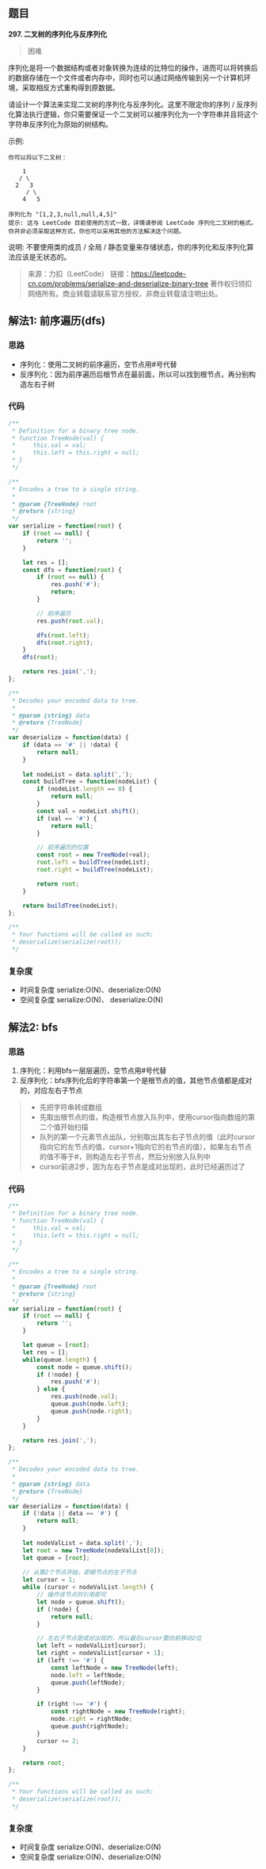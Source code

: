 ## 题目
**297. 二叉树的序列化与反序列化**
>困难

序列化是将一个数据结构或者对象转换为连续的比特位的操作，进而可以将转换后的数据存储在一个文件或者内存中，同时也可以通过网络传输到另一个计算机环境，采取相反方式重构得到原数据。

请设计一个算法来实现二叉树的序列化与反序列化。这里不限定你的序列 / 反序列化算法执行逻辑，你只需要保证一个二叉树可以被序列化为一个字符串并且将这个字符串反序列化为原始的树结构。

示例: 
```
你可以将以下二叉树：

    1
   / \
  2   3
     / \
    4   5

序列化为 "[1,2,3,null,null,4,5]"
提示: 这与 LeetCode 目前使用的方式一致，详情请参阅 LeetCode 序列化二叉树的格式。你并非必须采取这种方式，你也可以采用其他的方法解决这个问题。
```
说明: 不要使用类的成员 / 全局 / 静态变量来存储状态，你的序列化和反序列化算法应该是无状态的。

>来源：力扣（LeetCode）
链接：https://leetcode-cn.com/problems/serialize-and-deserialize-binary-tree
著作权归领扣网络所有。商业转载请联系官方授权，非商业转载请注明出处。




## 解法1: 前序遍历(dfs)
### 思路
* 序列化：使用二叉树的前序遍历，空节点用#号代替
* 反序列化：因为前序遍历后根节点在最前面，所以可以找到根节点，再分别构造左右子树
### 代码
```javascript
/**
 * Definition for a binary tree node.
 * function TreeNode(val) {
 *     this.val = val;
 *     this.left = this.right = null;
 * }
 */

/**
 * Encodes a tree to a single string.
 *
 * @param {TreeNode} root
 * @return {string}
 */
var serialize = function(root) {
    if (root == null) {
        return '';
    }

    let res = [];
    const dfs = function(root) {
        if (root == null) {
            res.push('#');
            return;
        }

        // 前序遍历
        res.push(root.val);

        dfs(root.left);
        dfs(root.right);
    }
    dfs(root);

    return res.join(',');
};

/**
 * Decodes your encoded data to tree.
 *
 * @param {string} data
 * @return {TreeNode}
 */
var deserialize = function(data) {
    if (data == '#' || !data) {
        return null;
    }
    
    let nodeList = data.split(',');
    const buildTree = function(nodeList) {
        if (nodeList.length == 0) {
            return null;
        }
        const val = nodeList.shift();
        if (val == '#') {
            return null;
        }

        // 前序遍历的位置
        const root = new TreeNode(+val);
        root.left = buildTree(nodeList);
        root.right = buildTree(nodeList);

        return root;
    }

    return buildTree(nodeList);
};

/**
 * Your functions will be called as such:
 * deserialize(serialize(root));
 */

```

### 复杂度
* 时间复杂度 serialize:O(N)、deserialize:O(N)
* 空间复杂度 serialize:O(N)、 deserialize:O(N)

## 解法2: bfs
### 思路
1. 序列化：利用bfs一层层遍历，空节点用#号代替
2. 反序列化：bfs序列化后的字符串第一个是根节点的值，其他节点值都是成对的，对应左右子节点
>* 先把字符串转成数组
>* 先取出根节点的值，构造根节点放入队列中，使用cursor指向数组的第二个值开始扫描
>* 队列的第一个元素节点出队，分别取出其左右子节点的值（此时cursor指向它的左节点的值，cursor+1指向它的右节点的值），如果左右节点的值不等于#，则构造左右子节点，然后分别放入队列中
>* cursor前进2步，因为左右子节点是成对出现的，此时已经遍历过了

### 代码
```javascript
/**
 * Definition for a binary tree node.
 * function TreeNode(val) {
 *     this.val = val;
 *     this.left = this.right = null;
 * }
 */

/**
 * Encodes a tree to a single string.
 *
 * @param {TreeNode} root
 * @return {string}
 */
var serialize = function(root) {
    if (root == null) {
        return '';
    }

    let queue = [root];
    let res = [];
    while(queue.length) {
        const node = queue.shift();
        if (!node) {
            res.push('#');
        } else {
            res.push(node.val);
            queue.push(node.left);
            queue.push(node.right);
        }
    }

    return res.join(',');
};

/**
 * Decodes your encoded data to tree.
 *
 * @param {string} data
 * @return {TreeNode}
 */
var deserialize = function(data) {
    if (!data || data == '#') {
        return null;
    }
    
    let nodeValList = data.split(',');
    let root = new TreeNode(nodeValList[0]);
    let queue = [root];
     
    // 从第2个节点开始，即根节点的左子节点 
    let cursor = 1;
    while (cursor < nodeValList.length) {
        // 操作该节点的引用即可
        let node = queue.shift();
        if (!node) {
            return null;
        }

        // 左右子节点是成对出现的，所以最后cursor要向前移动2位
        let left = nodeValList[cursor];
        let right = nodeValList[cursor + 1];
        if (left !== '#') {
            const leftNode = new TreeNode(left);
            node.left = leftNode;
            queue.push(leftNode);
        }

        if (right !== '#') {
            const rightNode = new TreeNode(right);
            node.right = rightNode;
            queue.push(rightNode);
        }
        cursor += 2;
    }

    return root;
};

/**
 * Your functions will be called as such:
 * deserialize(serialize(root));
 */

```

### 复杂度
* 时间复杂度 serialize:O(N)、deserialize:O(N)
* 空间复杂度 serialize:O(N)、deserialize:O(N)
